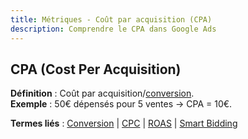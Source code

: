```yaml
---
title: Métriques - Coût par acquisition (CPA)
description: Comprendre le CPA dans Google Ads
---
```


## CPA (Cost Per Acquisition)
**Définition** : Coût par acquisition/[conversion](/fr/metrics/conversion).  
**Exemple** : 50€ dépensés pour 5 ventes → CPA = 10€.

**Termes liés** : [Conversion](/fr/metrics/conversion) | [CPC](/fr/metrics/cpc) | [ROAS](/fr/metrics/roas) | [Smart Bidding](/fr/automation/smart-bidding)